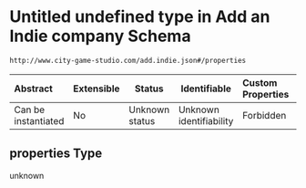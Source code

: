# Untitled undefined type in Add an Indie company Schema

```txt
http://www.city-game-studio.com/add.indie.json#/properties
```




| Abstract            | Extensible | Status         | Identifiable            | Custom Properties | Additional Properties | Access Restrictions | Defined In                                                                     |
| :------------------ | ---------- | -------------- | ----------------------- | :---------------- | --------------------- | ------------------- | ------------------------------------------------------------------------------ |
| Can be instantiated | No         | Unknown status | Unknown identifiability | Forbidden         | Allowed               | none                | [add-indie.schema.json\*](../out/add-indie.schema.json "open original schema") |

## properties Type

unknown
